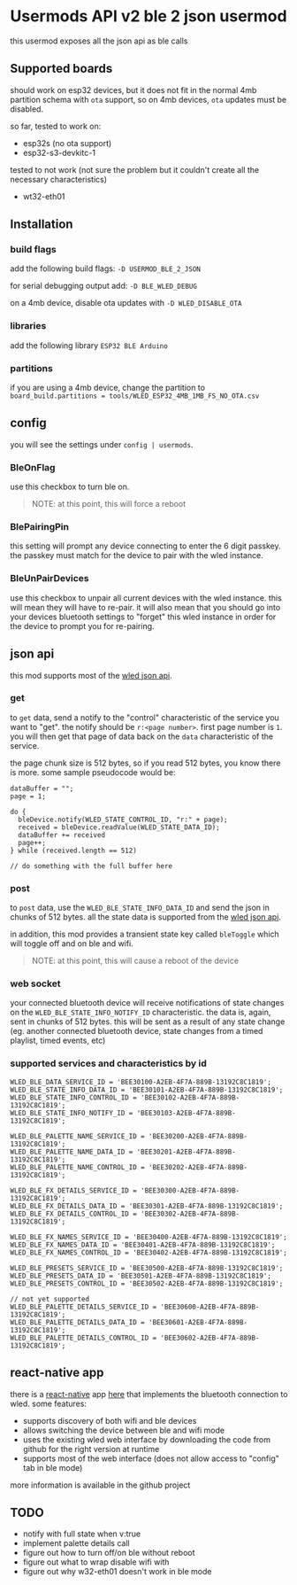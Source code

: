 # Usermods API v2 ble 2 json usermod

this usermod exposes all the json api as ble calls

## Supported boards

should work on esp32 devices, but it does not fit in the normal 4mb partition schema with `ota` support, so on 4mb devices, `ota` updates must be disabled.

so far, tested to work on:

- esp32s (no ota support)
- esp32-s3-devkitc-1

tested to not work (not sure the problem but it couldn't create all the necessary characteristics)

- wt32-eth01

## Installation

### build flags

add the following build flags:
`-D USERMOD_BLE_2_JSON`

for serial debugging output add:
`-D BLE_WLED_DEBUG`

on a 4mb device, disable ota updates with
`-D WLED_DISABLE_OTA`

### libraries

add the following library
`ESP32 BLE Arduino`

### partitions

if you are using a 4mb device, change the partition to
`board_build.partitions = tools/WLED_ESP32_4MB_1MB_FS_NO_OTA.csv`

## config

you will see the settings under `config | usermods`.

### BleOnFlag

use this checkbox to turn ble on.

> NOTE: at this point, this will force a reboot

### BlePairingPin

this setting will prompt any device connecting to enter the 6 digit passkey. the passkey must match for the device to pair with the wled instance.

### BleUnPairDevices

use this checkbox to unpair all current devices with the wled instance. this will mean they will have to re-pair. it will also mean that you should go into your devices bluetooth settings to "forget" this wled instance in order for the device to prompt you for re-pairing.

## json api

this mod supports most of the [wled json api](https://kno.wled.ge/interfaces/json-api/).

### get

to `get` data, send a notify to the "control" characteristic of the service you want to "get". the notify should be `r:<page number>`. first page number is `1`. you will then get that page of data back on the `data` characteristic of the service.

the page chunk size is 512 bytes, so if you read 512 bytes, you know there is more. some sample pseudocode would be:

```
dataBuffer = "";
page = 1;

do {
  bleDevice.notify(WLED_STATE_CONTROL_ID, "r:" + page);
  received = bleDevice.readValue(WLED_STATE_DATA_ID);
  dataBuffer += received
  page++;
} while (received.length == 512)

// do something with the full buffer here
```

### post

to `post` data, use the `WLED_BLE_STATE_INFO_DATA_ID` and send the json in chunks of 512 bytes. all the state data is supported from the [wled json api](https://kno.wled.ge/interfaces/json-api/).

in addition, this mod provides a transient state key called `bleToggle` which will toggle off and on ble and wifi.

> NOTE: at this point, this will cause a reboot of the device

### web socket

your connected bluetooth device will receive notifications of state changes on the `WLED_BLE_STATE_INFO_NOTIFY_ID` characteristic. the data is, again, sent in chunks of 512 bytes. this will be sent as a result of any state change (eg. another connected bluetooth device, state changes from a timed playlist, timed events, etc)

### supported services and characteristics by id

```
WLED_BLE_DATA_SERVICE_ID = 'BEE30100-A2EB-4F7A-889B-13192C8C1819';
WLED_BLE_STATE_INFO_DATA_ID = 'BEE30101-A2EB-4F7A-889B-13192C8C1819';
WLED_BLE_STATE_INFO_CONTROL_ID = 'BEE30102-A2EB-4F7A-889B-13192C8C1819';
WLED_BLE_STATE_INFO_NOTIFY_ID = 'BEE30103-A2EB-4F7A-889B-13192C8C1819';

WLED_BLE_PALETTE_NAME_SERVICE_ID = 'BEE30200-A2EB-4F7A-889B-13192C8C1819';
WLED_BLE_PALETTE_NAME_DATA_ID = 'BEE30201-A2EB-4F7A-889B-13192C8C1819';
WLED_BLE_PALETTE_NAME_CONTROL_ID = 'BEE30202-A2EB-4F7A-889B-13192C8C1819';

WLED_BLE_FX_DETAILS_SERVICE_ID = 'BEE30300-A2EB-4F7A-889B-13192C8C1819';
WLED_BLE_FX_DETAILS_DATA_ID = 'BEE30301-A2EB-4F7A-889B-13192C8C1819';
WLED_BLE_FX_DETAILS_CONTROL_ID = 'BEE30302-A2EB-4F7A-889B-13192C8C1819';

WLED_BLE_FX_NAMES_SERVICE_ID = 'BEE30400-A2EB-4F7A-889B-13192C8C1819';
WLED_BLE_FX_NAMES_DATA_ID = 'BEE30401-A2EB-4F7A-889B-13192C8C1819';
WLED_BLE_FX_NAMES_CONTROL_ID = 'BEE30402-A2EB-4F7A-889B-13192C8C1819';

WLED_BLE_PRESETS_SERVICE_ID = 'BEE30500-A2EB-4F7A-889B-13192C8C1819';
WLED_BLE_PRESETS_DATA_ID = 'BEE30501-A2EB-4F7A-889B-13192C8C1819';
WLED_BLE_PRESETS_CONTROL_ID = 'BEE30502-A2EB-4F7A-889B-13192C8C1819';

// not yet supported
WLED_BLE_PALETTE_DETAILS_SERVICE_ID = 'BEE30600-A2EB-4F7A-889B-13192C8C1819';
WLED_BLE_PALETTE_DETAILS_DATA_ID = 'BEE30601-A2EB-4F7A-889B-13192C8C1819';
WLED_BLE_PALETTE_DETAILS_CONTROL_ID = 'BEE30602-A2EB-4F7A-889B-13192C8C1819';
```

## react-native app

there is a [react-native](https://reactnative.dev/) app [here](https://github.com/johne/WledAppV2) that implements the bluetooth connection to wled. some features:

- supports discovery of both wifi and ble devices
- allows switching the device between ble and wifi mode
- uses the existing wled web interface by downloading the code from github for the right version at runtime
- supports most of the web interface (does not allow access to "config" tab in ble mode)

more information is available in the github project

## TODO

- notify with full state when v:true
- implement palette details call
- figure out how to turn off/on ble without reboot
- figure out what to wrap disable wifi with
- figure out why w32-eth01 doesn't work in ble mode
